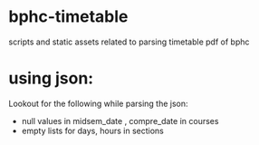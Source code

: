 # bphc-timetable
scripts and static assets related to parsing timetable pdf of bphc

# using json:
Lookout for the following while parsing the json:
* null values in midsem_date , compre_date in courses
* empty lists for days, hours in sections